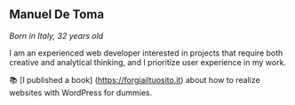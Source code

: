 ## Manuel De Toma
*Born in Italy, 32 years old*

I am an experienced web developer interested in projects that require both creative and analytical thinking, and I prioritize user experience in my work.

📚 [I published a book] (https://forgiailtuosito.it) about how to realize websites with WordPress for dummies.
